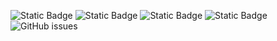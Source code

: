 ![Static Badge](https://img.shields.io/badge/blacklists-60-000000) ![Static Badge](https://img.shields.io/badge/blacklisted-3110925-cc0000) ![Static Badge](https://img.shields.io/badge/whitelisted-2243-00CC00) ![Static Badge](https://img.shields.io/badge/streaming_blacklist-28107-000000) ![GitHub issues](https://img.shields.io/github/issues/fabriziosalmi/blacklists)
